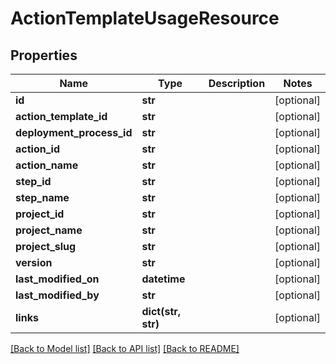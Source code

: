 # ActionTemplateUsageResource

## Properties
Name | Type | Description | Notes
------------ | ------------- | ------------- | -------------
**id** | **str** |  | [optional] 
**action_template_id** | **str** |  | [optional] 
**deployment_process_id** | **str** |  | [optional] 
**action_id** | **str** |  | [optional] 
**action_name** | **str** |  | [optional] 
**step_id** | **str** |  | [optional] 
**step_name** | **str** |  | [optional] 
**project_id** | **str** |  | [optional] 
**project_name** | **str** |  | [optional] 
**project_slug** | **str** |  | [optional] 
**version** | **str** |  | [optional] 
**last_modified_on** | **datetime** |  | [optional] 
**last_modified_by** | **str** |  | [optional] 
**links** | **dict(str, str)** |  | [optional] 

[[Back to Model list]](../README.md#documentation-for-models) [[Back to API list]](../README.md#documentation-for-api-endpoints) [[Back to README]](../README.md)


